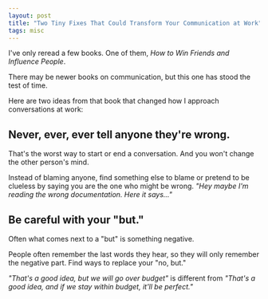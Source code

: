 ```yaml
---
layout: post
title: "Two Tiny Fixes That Could Transform Your Communication at Work"
tags: misc
---
```


I've only reread a few books. One of them, _How to Win Friends and Influence People_.

There may be newer books on communication, but this one has stood the test of time.

Here are two ideas from that book that changed how I approach conversations at work:

## Never, ever, ever tell anyone they're wrong.

That's the worst way to start or end a conversation. And you won't change the other person's mind.

Instead of blaming anyone, find something else to blame or pretend to be clueless by saying you are the one who might be wrong. _"Hey maybe I'm reading the wrong documentation. Here it says..."_

## Be careful with your "but."

Often what comes next to a "but" is something negative.

People often remember the last words they hear, so they will only remember the negative part. Find ways to replace your "no, but."

_"That's a good idea, but we will go over budget"_ is different from _"That's a good idea, and if we stay within budget, it'll be perfect."_
